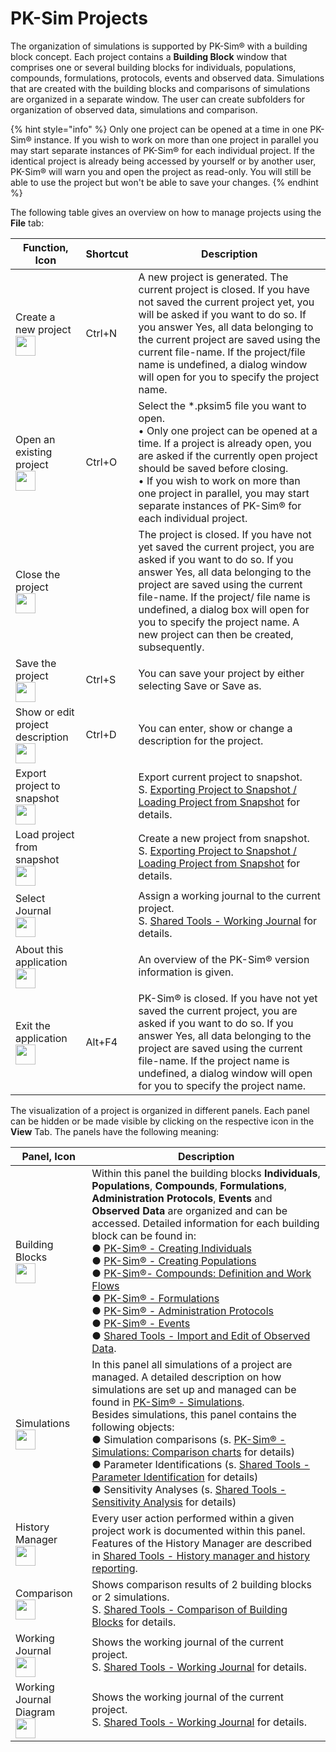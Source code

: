 # PK-Sim Projects

The organization of simulations is supported by PK-Sim® with a building block concept. Each project contains a **Building Block** window that comprises one or several building blocks for individuals, populations, compounds, formulations, protocols, events and observed data. Simulations that are created with the building blocks and comparisons of simulations are organized in a separate window. The user can create subfolders for organization of observed data, simulations and comparison.

{% hint style="info" %}
Only one project can be opened at a time in one PK-Sim® instance. If you wish to work on more than one project in parallel you may start separate instances of PK-Sim® for each individual project. If the identical project is already being accessed by yourself or by another user, PK-Sim® will warn you and open the project as read-only. You will still be able to use the project but won't be able to save your changes.
{% endhint %}

The following table gives an overview on how to manage projects using the **File** tab:

|Function, Icon|Shortcut|Description|
|--- |--- |--- |
|Create a new project <br><img width="32" src="../assets/icons/ProjectNew.ico"> |Ctrl+N |A new project is generated. The current project is closed. If you have not saved the current project yet, you will be asked if you want to do so. If you answer Yes, all data belonging to the current project are saved using the current file-name. If the project/file name is undefined, a dialog window will open for you to specify the project name.|
|Open an existing project <br><img width="32" src="../assets/icons/ProjectOpen.ico">|Ctrl+O |Select the *.pksim5 file you want to open. <br> • Only one project can be opened at a time. If a project is already open, you are asked if the currently open project should be saved before closing. <br>• If you wish to work on more than one project in parallel, you may start separate instances of PK-Sim® for each individual project.|
|Close the project <br><img width="32" src="../assets/icons/ProjectClose.ico">| |The project is closed. If you have not yet saved the current project, you are asked if you want to do so. If you answer Yes, all data belonging to the project are saved using the current file-name. If the project/ file name is undefined, a dialog box will open for you to specify the project name. A new project can then be created, subsequently.|
|Save the project <br><img width="32" src="../assets/icons/Save.ico">|Ctrl+S |You can save your project by either selecting Save or Save as.|
|Show or edit project description <br><img width="32" src="../assets/icons/Description.ico">|Ctrl+D |You can enter, show or change a description for the project.|
|Export project to snapshot <br><img width="32" src="../assets/icons/SnapshotExport.ico">| |Export current project to snapshot. <br>S. [Exporting Project to Snapshot / Loading Project from Snapshot](../part-3/importing-exporting-project-data-models.md#exporting-project-to-snapshot--loading-project-from-snapshot) for details.|
|Load project from snapshot <br><img width="32" src="../assets/icons/SnapshotImport.ico">| |Create a new project from snapshot. <br>S. [Exporting Project to Snapshot / Loading Project from Snapshot](../part-3/importing-exporting-project-data-models.md#exporting-project-to-snapshot--loading-project-from-snapshot) for details.|
|Select Journal <br><img width="32" src="../assets/icons/JournalSelect.ico">| |Assign a working journal to the current project. <br>S. [Shared Tools - Working Journal](../part-5/working-journal.md) for details.|
|About this application <br><img width="32" src="../assets/icons/About.ico">| |An overview of the PK-Sim® version information is given.|
|Exit the application <br><img width="32" src="../assets/icons/About.ico">|Alt+F4 |PK-Sim® is closed. If you have not yet saved the current project, you are asked if you want to do so. If you answer Yes, all data belonging to the project are saved using the current file-name. If the project name is undefined, a dialog window will open for you to specify the project name.|

The visualization of a project is organized in different panels. Each panel can be hidden or be made visible by clicking on the respective icon in the **View** Tab. The panels have the following meaning:

|Panel, Icon| Description |
|--- |--- |
|Building Blocks <br><img width="32" src="../assets/icons/BuildingBlockExplorer.ico">| Within this panel the building blocks **Individuals**, **Populations**, **Compounds**, **Formulations**, **Administration Protocols**, **Events** and **Observed Data** are organized and can be accessed.  Detailed information for each building block can be found in:<br> ● [PK-Sim® - Creating Individuals](../part-3/pk-sim-creating-individuals.md)<br> ● [PK-Sim® - Creating Populations](../part-3/pk-sim-creating-populations.md)<br> ● [PK-Sim®- Compounds: Definition and Work Flows](../part-3/pk-sim-compounds-definition-and-work-flow.md)<br> ● [PK-Sim® - Formulations](../part-3/pk-sim-formulations.md)<br> ● [PK-Sim® - Administration Protocols](../part-3/pk-sim-administration-protocols.md)<br> ● [PK-Sim® - Events](../part-3/pk-sim-events.md)<br> ● [Shared Tools - Import and Edit of Observed Data](../part-5/import-edit-observed-data.md).|
|Simulations <br><img width="32" src="../assets/icons/Simulation.ico">| In this panel all simulations of a project are managed.  A detailed description on how simulations are set up and managed can be found in [PK-Sim® - Simulations](../part-3/pk-sim-simulations.md).<br> Besides simulations, this panel contains the following objects:<br> ● Simulation comparisons (s. [PK-Sim® - Simulations: Comparison charts](../part-3/pk-sim-simulations.md#comparison-chart-for-individual-or-population-simulations-in-one-plot) for details)<br>● Parameter Identifications (s. [Shared Tools - Parameter Identification](../part-5/parameter-identification.md) for details)<br>● Sensitivity Analyses (s. [Shared Tools - Sensitivity Analysis](../part-5/sensitivity-analysis.md) for details)<br>|
|History Manager <br><img width="32" src="../assets/icons/History.ico">| Every user action performed within a given project work is documented within this panel.  Features of the History Manager are described in [Shared Tools - History manager and history reporting](../part-5/history-manager-history-reporting‌.md).|
|Comparison <br><img width="32" src="../assets/icons/Comparison.ico">| Shows comparison results of 2 building blocks or 2 simulations.<br>S. [Shared Tools - Comparison of Building Blocks](../part-5/comparison-building-blocks.md) for details.|
|Working Journal <br><img width="32" src="../assets/icons/Journal.ico">| Shows the working journal of the current project.<br>S. [Shared Tools - Working Journal](../part-5/working-journal.md) for details.|
|Working Journal Diagram<br><img width="32" src="../assets/icons/JournalDiagram.ico">| Shows the working journal of the current project.<br>S. [Shared Tools - Working Journal](../part-5/working-journal.md#the-journal-diagram) for details.| 
